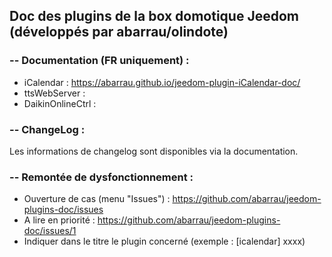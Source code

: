 ## Doc des plugins de la box domotique Jeedom (développés par abarrau/olindote)

### -- Documentation (FR uniquement) : 
* iCalendar : https://abarrau.github.io/jeedom-plugin-iCalendar-doc/
* ttsWebServer : 
* DaikinOnlineCtrl : 

### -- ChangeLog : 
Les informations de changelog sont disponibles via la documentation.

### -- Remontée de dysfonctionnement : 
* Ouverture de cas (menu "Issues") : https://github.com/abarrau/jeedom-plugins-doc/issues
* A lire en priorité : https://github.com/abarrau/jeedom-plugins-doc/issues/1
* Indiquer dans le titre le plugin concerné (exemple : [icalendar] xxxx) 
